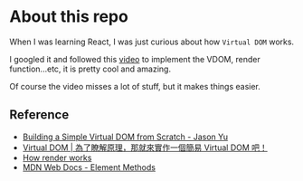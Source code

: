 # About this repo

When I was learning React, I was just curious about how `Virtual DOM` works.

I googled it and followed this [video](https://youtu.be/85gJMUEcnkc) to implement the VDOM, render function...etc, it is pretty cool and amazing.

Of course the video misses a lot of stuff, but it makes things easier.

## Reference

- [Building a Simple Virtual DOM from Scratch - Jason Yu](https://youtu.be/85gJMUEcnkc)
- [Virtual DOM | 為了瞭解原理，那就來實作一個簡易 Virtual DOM 吧！](https://medium.com/%E6%89%8B%E5%AF%AB%E7%AD%86%E8%A8%98/build-a-simple-virtual-dom-5cf12ccf379f)
- [How render works](https://github.com/numbbbbb/read-react-source-code/blob/master/02-how-render-works.md)
- [MDN Web Docs - Element Methods](https://developer.mozilla.org/en-US/docs/Web/API/Element#methods)
